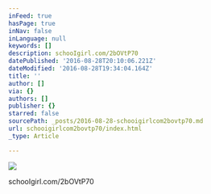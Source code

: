 ```yaml
---
inFeed: true
hasPage: true
inNav: false
inLanguage: null
keywords: []
description: schooIgirl.com/2bOVtP70
datePublished: '2016-08-28T20:10:06.221Z'
dateModified: '2016-08-28T19:34:04.164Z'
title: ''
author: []
via: {}
authors: []
publisher: {}
starred: false
sourcePath: _posts/2016-08-28-schooigirlcom2bovtp70.md
url: schooigirlcom2bovtp70/index.html
_type: Article

---
```

![](https://the-grid-user-content.s3-us-west-2.amazonaws.com/08a703ea-817e-4e54-8f04-e51ab28fc04b.jpg)

schooIgirl.com/2bOVtP70